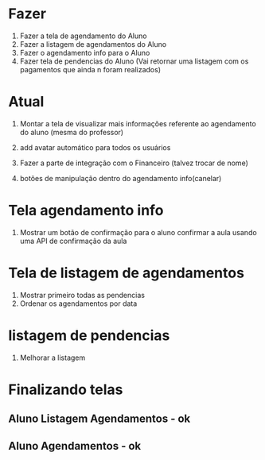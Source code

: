 # Fazer

1. Fazer a tela de agendamento do Aluno
2. Fazer a listagem de agendamentos do Aluno
3. Fazer o agendamento info para o Aluno 
4. Fazer tela de pendencias do Aluno (Vai retornar uma listagem com os pagamentos que ainda n foram realizados)




# Atual
1. Montar a tela de visualizar mais informações referente ao agendamento do aluno (mesma do professor)
2. add avatar automático para todos os usuários


1. Fazer a parte de integração com o Financeiro (talvez trocar de nome)
2. botões de manipulação dentro do agendamento info(canelar)



# Tela agendamento info
1. Mostrar um botão de confirmação para o aluno confirmar a aula usando uma API de confirmação da aula

# Tela de listagem de agendamentos
1. Mostrar primeiro todas as pendencias
2. Ordenar os agendamentos por data

# listagem de pendencias
1. Melhorar a listagem 



# Finalizando telas
## Aluno Listagem Agendamentos - ok
## Aluno Agendamentos - ok